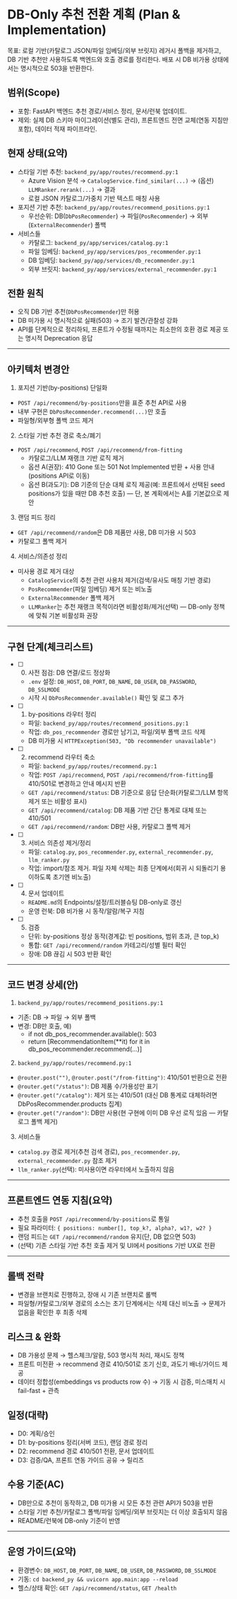 # DB-Only 추천 전환 계획 (Plan & Implementation)

목표: 로컬 기반(카탈로그 JSON/파일 임베딩/외부 브릿지) 레거시 폴백을 제거하고, DB 기반 추천만 사용하도록 백엔드와 호출 경로를 정리한다. 배포 시 DB 비가용 상태에서는 명시적으로 503을 반환한다.

## 범위(Scope)
- 포함: FastAPI 백엔드 추천 경로/서비스 정리, 문서/런북 업데이트.
- 제외: 실제 DB 스키마 마이그레이션(별도 관리), 프론트엔드 전면 교체(연동 지침만 포함), 데이터 적재 파이프라인.

## 현재 상태(요약)
- 스타일 기반 추천: `backend_py/app/routes/recommend.py:1`
  - Azure Vision 분석 → `CatalogService.find_similar(...)` → (옵션) `LLMRanker.rerank(...)` → 결과
  - 로컬 JSON 카탈로그/가중치 기반 텍스트 매칭 사용
- 포지션 기반 추천: `backend_py/app/routes/recommend_positions.py:1`
  - 우선순위: DB(`DbPosRecommender`) → 파일(`PosRecommender`) → 외부(`ExternalRecommender`) 폴백
- 서비스들
  - 카탈로그: `backend_py/app/services/catalog.py:1`
  - 파일 임베딩: `backend_py/app/services/pos_recommender.py:1`
  - DB 임베딩: `backend_py/app/services/db_recommender.py:1`
  - 외부 브릿지: `backend_py/app/services/external_recommender.py:1`

## 전환 원칙
- 오직 DB 기반 추천(`DbPosRecommender`)만 허용
- DB 미가용 시 명시적으로 실패(503) → 조기 발견/관찰성 강화
- API를 단계적으로 정리하되, 프론트가 수정될 때까지는 최소한의 호환 경로 제공 또는 명시적 Deprecation 응답

---

## 아키텍처 변경안
1) 포지션 기반(by-positions) 단일화
- `POST /api/recommend/by-positions`만을 표준 추천 API로 사용
- 내부 구현은 `DbPosRecommender.recommend(...)`만 호출
- 파일형/외부형 폴백 코드 제거

2) 스타일 기반 추천 경로 축소/폐기
- `POST /api/recommend`, `POST /api/recommend/from-fitting`
  - 카탈로그/LLM 재랭크 기반 로직 제거
  - 옵션 A(권장): 410 Gone 또는 501 Not Implemented 반환 + 사용 안내(positions API로 이동)
  - 옵션 B(과도기): DB 기준의 단순 대체 로직 제공(예: 프론트에서 선택된 seed positions가 있을 때만 DB 추천 호출) — 단, 본 계획에서는 A를 기본값으로 제안

3) 랜덤 피드 정리
- `GET /api/recommend/random`은 DB 제품만 사용, DB 미가용 시 503
- 카탈로그 폴백 제거

4) 서비스/의존성 정리
- 미사용 경로 제거 대상
  - `CatalogService`의 추천 관련 사용처 제거(검색/유사도 매칭 기반 경로)
  - `PosRecommender`(파일 임베딩) 제거 또는 비노출
  - `ExternalRecommender` 폴백 제거
  - `LLMRanker`는 추천 재랭크 목적이라면 비활성화/제거(선택) — DB-only 정책에 맞춰 기본 비활성화 권장

---

## 구현 단계(체크리스트)
- [ ] 0. 사전 점검: DB 연결/로드 정상화
  - `.env` 설정: `DB_HOST`, `DB_PORT`, `DB_NAME`, `DB_USER`, `DB_PASSWORD`, `DB_SSLMODE`
  - 시작 시 `DbPosRecommender.available()` 확인 및 로그 추가
- [ ] 1. by-positions 라우터 정리
  - 파일: `backend_py/app/routes/recommend_positions.py:1`
  - 작업: `db_pos_recommender` 경로만 남기고, 파일/외부 폴백 코드 삭제
  - DB 미가용 시 `HTTPException(503, "Db recommender unavailable")`
- [ ] 2. recommend 라우터 축소
  - 파일: `backend_py/app/routes/recommend.py:1`
  - 작업: `POST /api/recommend`, `POST /api/recommend/from-fitting`를 410/501로 변경하고 안내 메시지 반환
  - `GET /api/recommend/status`: DB 기준으로 응답 단순화(카탈로그/LLM 항목 제거 또는 비활성 표시)
  - `GET /api/recommend/catalog`: DB 제품 기반 간단 통계로 대체 또는 410/501
  - `GET /api/recommend/random`: DB만 사용, 카탈로그 폴백 제거
- [ ] 3. 서비스 의존성 제거/정리
  - 파일: `catalog.py`, `pos_recommender.py`, `external_recommender.py`, `llm_ranker.py`
  - 작업: import/참조 제거. 파일 자체 삭제는 최종 단계에서(회귀 시 되돌리기 용이하도록 초기엔 비노출)
- [ ] 4. 문서 업데이트
  - `README.md`의 Endpoints/설정/트러블슈팅 DB-only로 갱신
  - 운영 런북: DB 비가용 시 동작/알람/복구 지침
- [ ] 5. 검증
  - 단위: by-positions 정상 동작(경계값: 빈 positions, 범위 초과, 큰 top_k)
  - 통합: `GET /api/recommend/random` 카테고리/성별 필터 확인
  - 장애: DB 끊김 시 503 반환 확인

---

## 코드 변경 상세(안)
1) `backend_py/app/routes/recommend_positions.py:1`
- 기존: DB → 파일 → 외부 폴백
- 변경: DB만 호출, 예)
  - if not db_pos_recommender.available(): 503
  - return [RecommendationItem(**it) for it in db_pos_recommender.recommend(...)]

2) `backend_py/app/routes/recommend.py:1`
- `@router.post("")`, `@router.post("/from-fitting")`: 410/501 반환으로 전환
- `@router.get("/status")`: DB 제품 수/가용성만 표기
- `@router.get("/catalog")`: 제거 또는 410/501 (대신 DB 통계로 대체하려면 DbPosRecommender.products 집계)
- `@router.get("/random")`: DB만 사용(현 구현에 이미 DB 우선 로직 있음 — 카탈로그 폴백 제거)

3) 서비스들
- `catalog.py` 경로 제거(추천 검색 경로), `pos_recommender.py`, `external_recommender.py` 참조 제거
- `llm_ranker.py`(선택): 미사용이면 라우터에서 노출하지 않음

---

## 프론트엔드 연동 지침(요약)
- 추천 호출을 `POST /api/recommend/by-positions`로 통일
- 필요 파라미터: `{ positions: number[], top_k?, alpha?, w1?, w2? }`
- 랜덤 피드는 `GET /api/recommend/random` 유지(단, DB 없으면 503)
- (선택) 기존 스타일 기반 추천 호출 제거 및 UI에서 positions 기반 UX로 전환

---

## 롤백 전략
- 변경을 브랜치로 진행하고, 장애 시 기존 브랜치로 롤백
- 파일형/카탈로그/외부 경로의 소스는 초기 단계에서는 삭제 대신 비노출 → 문제가 없음을 확인한 후 최종 삭제

## 리스크 & 완화
- DB 가용성 문제 → 헬스체크/알람, 503 명시적 처리, 재시도 정책
- 프론트 미전환 → recommend 경로 410/501로 조기 신호, 과도기 배너/가이드 제공
- 데이터 정합성(embeddings vs products row 수) → 기동 시 검증, 미스매치 시 fail-fast + 관측

## 일정(대략)
- D0: 계획/승인
- D1: by-positions 정리(서버 코드), 랜덤 경로 정리
- D2: recommend 경로 410/501 전환, 문서 업데이트
- D3: 검증/QA, 프론트 연동 가이드 공유 → 릴리즈

## 수용 기준(AC)
- DB만으로 추천이 동작하고, DB 미가용 시 모든 추천 관련 API가 503을 반환
- 스타일 기반 추천/카탈로그 폴백/파일 임베딩/외부 브릿지는 더 이상 호출되지 않음
- README/런북에 DB-only 기준이 반영

---

## 운영 가이드(요약)
- 환경변수: `DB_HOST`, `DB_PORT`, `DB_NAME`, `DB_USER`, `DB_PASSWORD`, `DB_SSLMODE`
- 기동: `cd backend_py && uvicorn app.main:app --reload`
- 헬스/상태 확인: `GET /api/recommend/status`, `GET /health`

